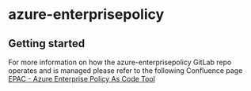 # azure-enterprisepolicy 

## Getting started
For more information on how the azure-enterprisepolicy GitLab repo operates and is managed please refer to the following Confluence page [EPAC - Azure Enterprise Policy As Code Tool](https://bhptechsi.atlassian.net/wiki/spaces/CLOUD/pages/2708996311/EPAC+-+Azure+Enterprise+Policy+As+Code+Tool)